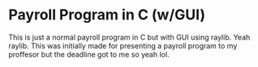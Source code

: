 # Payroll Program in C (w/GUI)
This is just a normal payroll program in C but with GUI using raylib. Yeah raylib. This was initially made
for presenting a payroll program to my proffesor but the deadline got to me so yeah lol.
